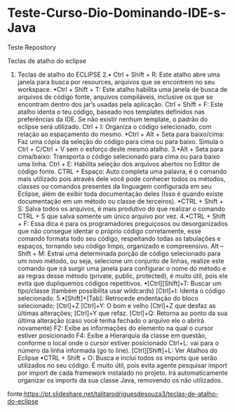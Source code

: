 # Teste-Curso-Dio-Dominando-IDE-s-Java
Teste Repository


Teclas de atalho do eclipse
1. Teclas de atalho do ECLIPSE
2.• Ctrl + Shift + R: Este atalho abre uma janela para busca por resources, arquivos que se encontrem no seu workspace.
  •Ctrl + Shift + T: Este atalho habilita uma janela de busca de arquivos de código fonte, arquivos compiláveis, inclusive os que se encontram dentro dos jar’s usadas pela aplicação.
   Ctrl + Shift + F: Este atalho identa o teu código, baseado nos templates definidos nas preferências da IDE. Se não existir nenhum template, o padrão do eclipse será utilizado.
   Ctrl + I: Organiza o código selecionado, com relação ao espaçamento do mesmo. 
  •Ctrl + Alt + Seta para baixo/cima: Faz uma cópia da seleção do código para cima ou para baixo. Simula o Ctrl + C/Ctrl + V sem o esforço deste mesmo atalho.
3.•Alt + Seta para cima/baixo: Transporta o código selecionado para cima ou para baixo uma linha. 
   Ctrl + E: Habilita seleção dos arquivos abertos no Editor de código fonte. 
   CTRL + Espaço: Auto completa uma palavra, é o comando mais utilizado pois através dele você pode conhecer todos os métodos, classes ou comandos presentes da linguagem configurada em seu Eclipse, além de exibir toda documentação deles (Isso é quando existe documentação em um método ou classe de terceiros).
  •CTRL + Shift + S: Salva todos os arquivos, é mais produtivo do que realizar o comando CTRL + S que salva somente um único arquivo por vez.
4.•CTRL + Shift + F: Essa dica é para os programadores preguiçosos ou desorganizados que não consegue identar o próprio código corretamente, esse comando formata todo seu código, respeitando todas as tabulações e espaços, tornando seu código limpo, organizado e compreensivo.
   Alt – Shift + M: Extrai uma determinada porção de código selecionado para um novo método, ou seja, selecione um conjunto de linhas, realize este comando que irá surgir uma janela para configurar o nome do método e as regras desse método (private, public, protected), é muito útil, pois ele evita que dupliquemos códigos repetitivos.
  •[Ctrl][Shift]+T: Buscar um tipo/classe (também possibilita usar wildcards) 
   [Ctrl]+I: Identa o código selecionado.
5.•[Shift]+[Tab]: Retrocede endentação do bloco selecionado; 
   [Ctrl]+Z [Ctrl]+Y: O bom e velho [Ctrl]+Z que desfaz as últimas alterações;
   [Ctrl]+Y que refaz. 
   [Ctrl]+Q: Retorna ao ponto da sua última alteração (caso você tenha fechado o arquivo ele o abrirá novamente) 
   F2: Exibe as informações do elemento na qual o cursor estiver posicionado 
   F4: Exibe a Hierarquia da classe em questão, conforme o local onde o cursor estiver posicionado Ctrl+L: vai para o número da linha informada (go to line). 
   [Ctrl][Shift]+L: Ver Atalhos do Eclipse 
  •CTRL + Shift + O: Busca e inclui todos os imports que serão utilizados no seu código. É muito útil, pois evita agente pesquisar import por import de cada framework instalado no projeto. Irá automaticamente organizar os imports da sua classe Java, removendo os não utilizados.

fonte:https://pt.slideshare.net/talitarodriguesdesouza3/teclas-de-atalho-do-eclipse

